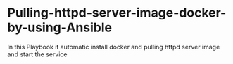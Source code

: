 # Pulling-httpd-server-image-docker-by-using-Ansible
In this Playbook it automatic install docker and pulling httpd server image and start the service

